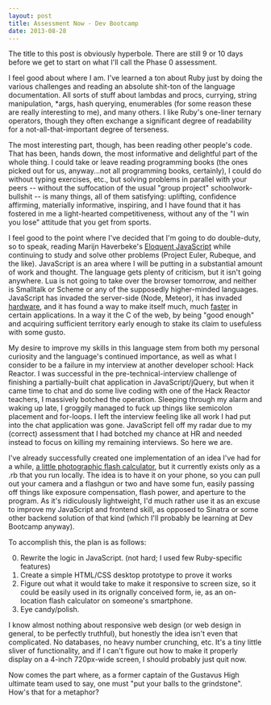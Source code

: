 ```yaml
---
layout: post
title: Assessment Now - Dev Bootcamp
date: 2013-08-28
---
```


The title to this post is obviously hyperbole. There are still 9 or 10 days before we get to start on what I'll call the Phase 0 assessment.

I feel good about where I am. I've learned a ton about Ruby just by doing the various challenges and reading an absolute shit-ton of the language documentation. All sorts of stuff about lambdas and procs, currying, string manipulation, *args, hash querying, enumerables (for some reason these are really interesting to me), and many others. I like Ruby's one-liner ternary operators, though they often exchange a significant degree of readability for a not-all-that-important degree of terseness.

The most interesting part, though, has been reading other people's code. That has been, hands down, the most informative and delightful part of the whole thing. I could take or leave reading programming books (the ones picked out for us, anyway...not all programming books, certainly), I could do without typing exercises, etc., but solving problems in parallel with your peers -- without the suffocation of the usual "group project" schoolwork-bullshit -- is many things, all of them satisfying: uplifting, confidence affirming, materially informative, inspiring, and I have found that it has fostered in me a light-hearted competitiveness, without any of the "I win you lose" attitude that you get from sports.

I feel good to the point where I've decided that I'm going to do double-duty, so to speak, reading Marijn Haverbeke's [Eloquent JavaScript](http://eloquentjavascript.net/index.html) while continuing to study and solve other problems (Project Euler, Rubeque, and the like). JavaScript is an area where I will be putting in a substantial amount of work and thought. The language gets plenty of criticism, but it isn't going anywhere. Lua is not going to take over the browser tomorrow, and neither is Smalltalk or Scheme or any of the supposedly higher-minded languages. JavaScript has invaded the server-side (Node, Meteor), it has invaded [hardware](http://technical.io/), and it has found a way to make itself much, much [faster](http://asmjs.org/) in certain applications. In a way it the C of the web, by being "good enough" and acquiring sufficient territory early enough to stake its claim to usefuless with some gusto. 

My desire to improve my skills in this language stem from both my personal curiosity and the language's continued importance, as well as what I consider to be a failure in my interview at another developer school: Hack Reactor. I was successful in the pre-technical-interview challenge of finishing a partially-built chat application in JavaScript/jQuery, but when it came time to chat and do some live coding with one of the Hack Reactor teachers, I massively botched the operation. Sleeping through my alarm and waking up late, I groggily managed to fuck up things like semicolon placement and for-loops. I left the interview feeling like all work I had put into the chat application was gone. JavaScript fell off my radar due to my (correct) assessment that I had botched my chance at HR and needed instead to focus on killing my remaining interviews. So here we are.

I've already successfully created one implementation of an idea I've had for a while, [a little photographic flash calculator](https://github.com/ckampfe/flashcalc), but it currently exists only as a .rb that you run locally. The idea is to have it on your phone, so you can pull out your camera and a flashgun or two and have some fun, easily passing off things like exposure compensation, flash power, and aperture to the program. As it's ridiculously lightweight, I'd much rather use it as an excuse to improve my JavaScript and frontend skill, as opposed to Sinatra or some other backend solution of that kind (which I'll probably be learning at Dev Bootcamp anyway).

To accomplish this, the plan is as follows:

0. Rewrite the logic in JavaScript. (not hard; I used few Ruby-specific features)
1. Create a simple HTML/CSS desktop prototype to prove it works
2. Figure out what it would take to make it responsive to screen size, so it could be easily used in its orignally conceived form, ie, as an on-location flash calculator on someone's smartphone. 
3. Eye candy/polish.

I know almost nothing about responsive web design (or web design in general, to be perfectly truthful), but honestly the idea isn't even that complicated. No databases, no heavy number crunching, etc. It's a tiny little sliver of functionality, and if I can't figure out how to make it properly display on a 4-inch 720px-wide screen, I should probably just quit now.

Now comes the part where, as a former captain of the Gustavus High ultimate team used to say, one must "put your balls to the grindstone". How's that for a metaphor?
